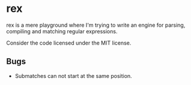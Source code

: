 # rex

rex is a mere playground where I'm trying to write an engine for parsing, compiling and matching regular expressions.

Consider the code licensed under the MIT license.

## Bugs

* Submatches can not start at the same position.
